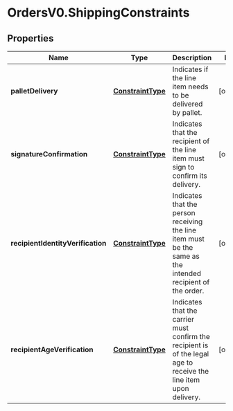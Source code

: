 # OrdersV0.ShippingConstraints

## Properties
Name | Type | Description | Notes
------------ | ------------- | ------------- | -------------
**palletDelivery** | [**ConstraintType**](ConstraintType.md) | Indicates if the line item needs to be delivered by pallet. | [optional] 
**signatureConfirmation** | [**ConstraintType**](ConstraintType.md) | Indicates that the recipient of the line item must sign to confirm its delivery. | [optional] 
**recipientIdentityVerification** | [**ConstraintType**](ConstraintType.md) | Indicates that the person receiving the line item must be the same as the intended recipient of the order. | [optional] 
**recipientAgeVerification** | [**ConstraintType**](ConstraintType.md) | Indicates that the carrier must confirm the recipient is of the legal age to receive the line item upon delivery. | [optional] 


